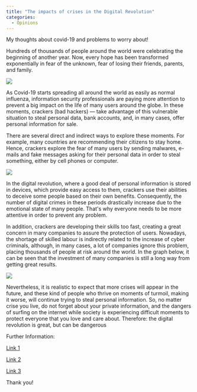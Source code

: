 ```yaml
---
title: "The impacts of crises in the Digital Revolution"
categories:
  - Opinions
---
```

My thoughts about covid-19 and problems to worry about!

Hundreds of thousands of people around the world were celebrating the beginning of another year. Now, every hope has been transformed exponentially in fear of the unknown, fear of losing their friends, parents, and family.

![](https://blogfelipe.com/assets/images/dgrv-01.png)

As Covid-19 starts spreading all around the world as easily as normal influenza, information security professionals are paying more attention to prevent a big impact on the life of many users around the globe. In these moments, crackers (bad hackers) — take advantage of this vulnerable situation to steal personal data, bank accounts, and, in many cases, offer personal information for sale.

There are several direct and indirect ways to explore these moments. For example, many countries are recommending their citizens to stay home. Hence, crackers explore the fear of many users by sending malwares, e-mails and fake messages asking for their personal data in order to steal something, either by cell phones or computer.

![](https://blogfelipe.com/assets/images/dgrv-02.png)

In the digital revolution, where a good deal of personal information is stored in devices, which provide easy access to them, crackers use their abilities to deceive some people based on their own benefits. Consequently, the number of digital crimes in these periods drastically increase due to the emotional state of many people. That's why everyone needs to be more attentive in order to prevent any problem.

In addition, crackers are developing their skills too fast, creating a great concern in many companies to assure the protection of users. Nowadays, the shortage of skilled labour is indirectly related to the increase of cyber criminals, although, in many cases, a lot of companies ignore this problem, placing thousands of people at risk around the world. In the graph below, it can be seen that the investment of many companies is still a long way from getting great results.

![](https://blogfelipe.com/assets/images/dgrv-03.png)

Nevertheless, it is realistic to expect that more crises will appear in the future, and these kind of people who thrive on moments of turmoil, making it worse, will continue trying to steal personal information. So, no matter crise you live, do not forget about your private information, and the dangers of surfing on the internet while society is experiencing difficult moments to protect everyone that you love and care about. Therefore: the digital revolution is great, but can be dangerous

Further Information:


[Link 1](https://www.youtube.com/watch?v=Z0lmIuimIZA) 

[Link 2](https://www.youtube.com/watch?v=47-Mk4X2Z9U)

[Link 3](https://www.thebci.org/news/increase-in-cyber-crime-linked-to-covid-19-outbreak.html)

Thank you!
